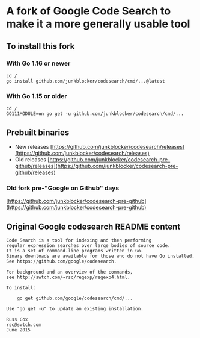 # A fork of Google Code Search to  make it a more generally usable tool

## To install this fork

### With Go 1.16 or newer

``` shell
cd /
go install github.com/junkblocker/codesearch/cmd/...@latest
```

### With Go 1.15 or older

``` shell
cd /
GO111MODULE=on go get -u github.com/junkblocker/codesearch/cmd/...
```

## Prebuilt binaries

* New releases [https://github.com/junkblocker/codesearch/releases](https://github.com/junkblocker/codesearch/releases)
* Old releases [https://github.com/junkblocker/codesearch-pre-github/releases](https://github.com/junkblocker/codesearch-pre-github/releases)

### Old fork pre-"Google on Github" days

[https://github.com/junkblocker/codesearch-pre-github](https://github.com/junkblocker/codesearch-pre-github)

## Original Google codesearch README content

``` text
Code Search is a tool for indexing and then performing
regular expression searches over large bodies of source code.
It is a set of command-line programs written in Go.
Binary downloads are available for those who do not have Go installed.
See https://github.com/google/codesearch.

For background and an overview of the commands,
see http://swtch.com/~rsc/regexp/regexp4.html.

To install:

    go get github.com/google/codesearch/cmd/...

Use "go get -u" to update an existing installation.

Russ Cox
rsc@swtch.com
June 2015
```
